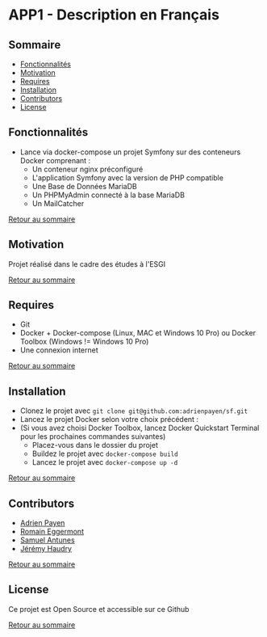 # APP1 - Description en Français

## Sommaire

* [Fonctionnalités](#fonctionnalités)
* [Motivation](#motivation)
* [Requires](#requires)
* [Installation](#installation)
* [Contributors](#contributors)
* [License](#license)

## Fonctionnalités

* Lance via docker-compose un projet Symfony sur des conteneurs Docker comprenant :
	* Un conteneur nginx préconfiguré
	* L'application Symfony avec la version de PHP compatible
	* Une Base de Données MariaDB
	* Un PHPMyAdmin connecté à la base MariaDB
	* Un MailCatcher

[Retour au sommaire](#sommaire)
## Motivation

Projet réalisé dans le cadre des études à l'ESGI

[Retour au sommaire](#sommaire)
## Requires

* Git
* Docker + Docker-compose (Linux, MAC et Windows 10 Pro) ou Docker Toolbox (Windows != Windows 10 Pro)
* Une connexion internet

[Retour au sommaire](#sommaire)
## Installation

* Clonez le projet avec `git clone git@github.com:adrienpayen/sf.git`
* Lancez le projet Docker selon votre choix précédent :
* (Si vous avez choisi Docker Toolbox, lancez Docker Quickstart Terminal pour les prochaines commandes suivantes)
	* Placez-vous dans le dossier du projet
	* Buildez le projet avec `docker-compose build`
	* Lancez le projet avec `docker-compose up -d`

[Retour au sommaire](#sommaire)
## Contributors

* [Adrien Payen]
* [Romain Eggermont]
* [Samuel Antunes]
* [Jérémy Haudry]

[Retour au sommaire](#sommaire)
## License

Ce projet est Open Source et accessible sur ce Github

[Retour au sommaire](#sommaire)

[Adrien Payen]: <https://github.com/adrienpayen>
[Romain Eggermont]: <https://github.com/J-Ramsey>
[Samuel Antunes]: <https://github.com/NeverTwice>
[Jérémy Haudry]: <https://github.com/Deeph87>